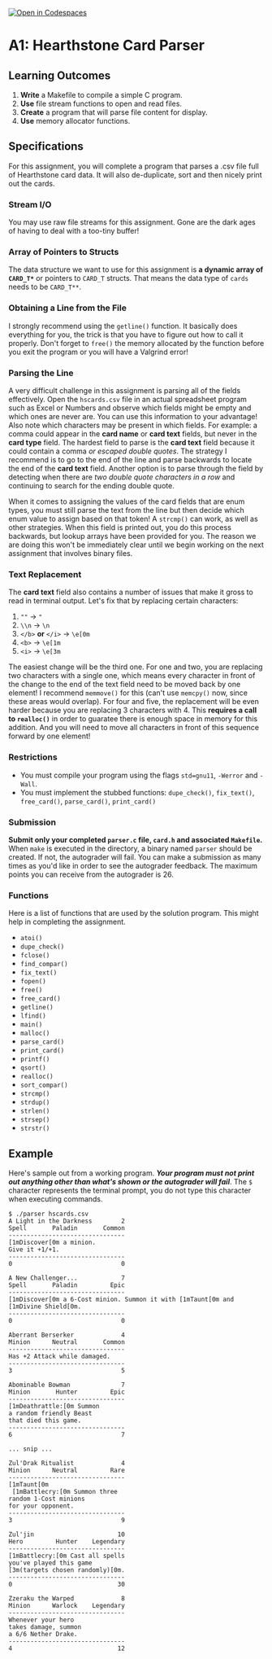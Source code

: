 [![Open in Codespaces](https://classroom.github.com/assets/launch-codespace-f4981d0f882b2a3f0472912d15f9806d57e124e0fc890972558857b51b24a6f9.svg)](https://classroom.github.com/open-in-codespaces?assignment_repo_id=9870772)
# A1: Hearthstone Card Parser

Learning Outcomes
-----------------

1.  **Write** a Makefile to compile a simple C program.
2.  **Use** file stream functions to open and read files.
3.  **Create** a program that will parse file content for display.
4.  **Use** memory allocator functions.

Specifications
--------------

For this assignment, you will complete a program that parses a .csv file full of Hearthstone card data. It will also de-duplicate, sort and then nicely print out the cards.

### Stream I/O

You may use raw file streams for this assignment. Gone are the dark ages of having to deal with a too-tiny buffer!

### Array of Pointers to Structs

The data structure we want to use for this assignment is **a dynamic array of `CARD_T*`** or pointers to `CARD_T` structs. That means the data type of `cards` needs to be `CARD_T**`.

### Obtaining a Line from the File

I strongly recommend using the `getline()` function. It basically does everything for you, the trick is that you have to figure out how to call it properly. Don't forget to `free()` the memory allocated by the function before you exit the program or you will have a Valgrind error!

### Parsing the Line

A very difficult challenge in this assignment is parsing all of the fields effectively. Open the `hscards.csv` file in an actual spreadsheet program such as Excel or Numbers and observe which fields might be empty and which ones are never are. You can use this information to your advantage! Also note which characters may be present in which fields. For example: a comma could appear in the **card name** or **card text** fields, but never in the **card type** field. The hardest field to parse is the **card text** field because it could contain a comma _or escaped double quotes_. The strategy I recommend is to go to the end of the line and parse backwards to locate the end of the **card text** field. Another option is to parse through the field by detecting when there are _two double quote characters in a row_ and continuing to search for the ending double quote.

When it comes to assigning the values of the card fields that are enum types, you must still parse the text from the line but then decide which enum value to assign based on that token! A `strcmp()` can work, as well as other strategies. When this field is printed out, you do this process backwards, but lookup arrays have been provided for you. The reason we are doing this won't be immediately clear until we begin working on the next assignment that involves binary files.

### Text Replacement

The **card text** field also contains a number of issues that make it gross to read in terminal output. Let's fix that by replacing certain characters:

1.  `""` -> `"`
2.  `\\n` -> `\n`
3.  `</b>` **or** `</i>` -> `\e[0m`
4.  `<b>` -> `\e[1m`
5.  `<i>` -> `\e[3m`

The easiest change will be the third one. For one and two, you are replacing two characters with a single one, which means every character in front of the change to the end of the text field need to be moved back by one element! I recommend `memmove()` for this (can't use `memcpy()` now, since these areas would overlap). For four and five, the replacement will be even harder because you are replacing 3 characters with 4. This **requires a call to `realloc()`** in order to guaratee there is enough space in memory for this addition. And you will need to move all characters in front of this sequence forward by one element!

### Restrictions

*   You must compile your program using the flags `std=gnu11`, `-Werror` and `-Wall`.
*   You must implement the stubbed functions: `dupe_check()`, `fix_text()`, `free_card()`, `parse_card()`, `print_card()`

### Submission

**Submit only your completed `parser.c` file, `card.h` and associated `Makefile`.** When `make` is executed in the directory, a binary named `parser` should be created. If not, the autograder will fail. You can make a submission as many times as you'd like in order to see the autograder feedback. The maximum points you can receive from the autograder is 26.

### Functions

Here is a list of functions that are used by the solution program. This might help in completing the assignment.

*   `atoi()`
*   `dupe_check()`
*   `fclose()`
*   `find_compar()`
*   `fix_text()`
*   `fopen()`
*   `free()`
*   `free_card()`
*   `getline()`
*   `lfind()`
*   `main()`
*   `malloc()`
*   `parse_card()`
*   `print_card()`
*   `printf()`
*   `qsort()`
*   `realloc()`
*   `sort_compar()`
*   `strcmp()`
*   `strdup()`
*   `strlen()`
*   `strsep()`
*   `strstr()`

Example
-------

Here's sample out from a working program. ***Your program must not print out anything other than what's shown or the autograder will fail***. The `$` character represents the terminal prompt, you do not type this character when executing commands.

    $ ./parser hscards.csv
    A Light in the Darkness        2
    Spell       Paladin       Common
    --------------------------------
    [1mDiscover[0m a minion.
    Give it +1/+1.
    --------------------------------
    0                              0
    
    A New Challenger...            7
    Spell       Paladin         Epic
    --------------------------------
    [1mDiscover[0m a 6-Cost minion. Summon it with [1mTaunt[0m and [1mDivine Shield[0m.
    --------------------------------
    0                              0
    
    Aberrant Berserker             4
    Minion      Neutral       Common
    --------------------------------
    Has +2 Attack while damaged.
    --------------------------------
    3                              5
    
    Abominable Bowman              7
    Minion       Hunter         Epic
    --------------------------------
    [1mDeathrattle:[0m Summon
    a random friendly Beast
    that died this game.
    --------------------------------
    6                              7
    
    ... snip ...
    
    Zul'Drak Ritualist             4
    Minion      Neutral         Rare
    --------------------------------
    [1mTaunt[0m
     [1mBattlecry:[0m Summon three
    random 1-Cost minions
    for your opponent.
    --------------------------------
    3                              9
    
    Zul'jin                       10
    Hero         Hunter    Legendary
    --------------------------------
    [1mBattlecry:[0m Cast all spells
    you've played this game
    [3m(targets chosen randomly)[0m.
    --------------------------------
    0                             30
    
    Zzeraku the Warped             8
    Minion      Warlock    Legendary
    --------------------------------
    Whenever your hero
    takes damage, summon
    a 6/6 Nether Drake.
    --------------------------------
    4                             12

